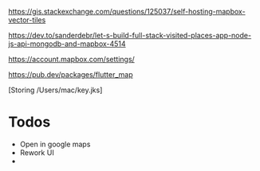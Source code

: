 

https://gis.stackexchange.com/questions/125037/self-hosting-mapbox-vector-tiles


https://dev.to/sanderdebr/let-s-build-full-stack-visited-places-app-node-js-api-mongodb-and-mapbox-4514


https://account.mapbox.com/settings/


https://pub.dev/packages/flutter_map

[Storing /Users/mac/key.jks]


# Todos
- Open in google maps
- Rework UI
-